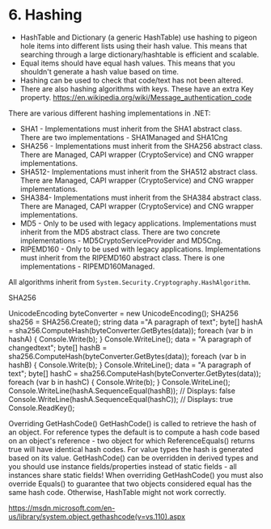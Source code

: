 # 6\. Hashing


- HashTable and Dictionary<T> (a generic HashTable) use hashing to pigeon hole items into different lists using their hash value. This means that searching through a large dictionary/hashtable is efficient and scalable. 
- Equal items should have equal hash values. This means that you shouldn't generate a hash value based on time. 
- Hashing can be used to check that code/text has not been altered.
- There are also hashing algorithms with keys. These have an extra Key property. https://en.wikipedia.org/wiki/Message_authentication_code



There are various different hashing implementations in .NET:
- SHA1 - Implementations must inherit from the SHA1 abstract class. There are two implementations - SHA1Managed and SHA1Cng
- SHA256 - Implementations must inherit from the SHA256 abstract class. There are Managed, CAPI wrapper (CryptoService) and CNG wrapper implementations.
- SHA512- Implementations must inherit from the SHA512 abstract class. There are Managed, CAPI wrapper (CryptoService) and CNG wrapper implementations.
- SHA384- Implementations must inherit from the SHA384 abstract class. There are Managed, CAPI wrapper (CryptoService) and CNG wrapper implementations.
- MD5 - Only to be used with legacy applications. Implementations must inherit from the MD5 abstract class. There are two concrete implementations - MD5CryptoServiceProvider and MD5Cng.
- RIPEMD160 - Only to be used with legacy applications. Implementations must inherit from the RIPEMD160 abstract class. There is one implementations - RIPEMD160Managed.



All algorithms inherit from `System.Security.Cryptography.HashAlgorithm`.




SHA256




UnicodeEncoding byteConverter = new UnicodeEncoding();
SHA256 sha256 = SHA256.Create();
string data ="A paragraph of text";
byte[] hashA = sha256.ComputeHash(byteConverter.GetBytes(data));
foreach (var b in hashA)
{
    Console.Write(b);
}
Console.WriteLine();
data = "A paragraph of changedtext";
byte[] hashB = sha256.ComputeHash(byteConverter.GetBytes(data));
foreach (var b in hashB)
{
    Console.Write(b);
}
Console.WriteLine();
data = "A paragraph of text";
byte[] hashC = sha256.ComputeHash(byteConverter.GetBytes(data));
foreach (var b in hashC)
{
    Console.Write(b);
}
Console.WriteLine();
Console.WriteLine(hashA.SequenceEqual(hashB)); // Displays: false
Console.WriteLine(hashA.SequenceEqual(hashC)); // Displays: true
Console.ReadKey();



Overriding GetHashCode()
GetHashCode() is called to retrieve the hash of an object. For reference types the default is to compute a hash code based on an object's reference - two object for which ReferenceEquals() returns true will have identical hash codes. For value types the hash is generated based on its value. GetHashCode() can be overridden in derived types and you should use instance fields/properties instead of static fields - all instances share static fields! When overriding GetHashCode() you must also override Equals() to guarantee that two objects considered equal has the same hash code. Otherwise, HashTable might not work correctly.

https://msdn.microsoft.com/en-us/library/system.object.gethashcode(v=vs.110).aspx
<!--stackedit_data:
eyJoaXN0b3J5IjpbLTE5NTI4ODQ1MTddfQ==
-->